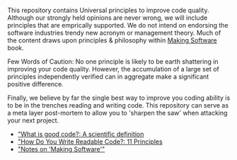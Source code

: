 This repository contains Universal principles to improve code quality.  Although our 
strongly held opinions are never wrong, we will include principles that are emprically supported.
We do not intend on endorsing the software industries trendy new acronym or management theory. 
Much of the content draws upon principles & philosophy within [Making Software](http://shop.oreilly.com/product/9780596808303.do) book.

Few Words of Caution:
No one principle is likely to be earth shattering in improving your code quality. However, 
the accumulation of a large set of principles independently verified can in 
aggregate make a significant positive difference. 

Finally, we believe by far the single best way to improve you coding ability is to be in the trenches 
reading and writing code. This repository can serve as a meta layer post-mortem to allow
you to 'sharpen the saw' when attacking your next project.

* ["What is good code?: A scientific definition](http://engineering.intenthq.com/2015/03/what-is-good-code-a-scientific-definition/)
* ["How Do You Write Readable Code?: 11 Principles](https://gist.github.com/peterhurford/3ad9f48071bd2665a8af)
* ["Notes on 'Making Software'"](http://peterhurford.tumblr.com/post/143408649351/notes-on-making-software-what-really-works-and)
